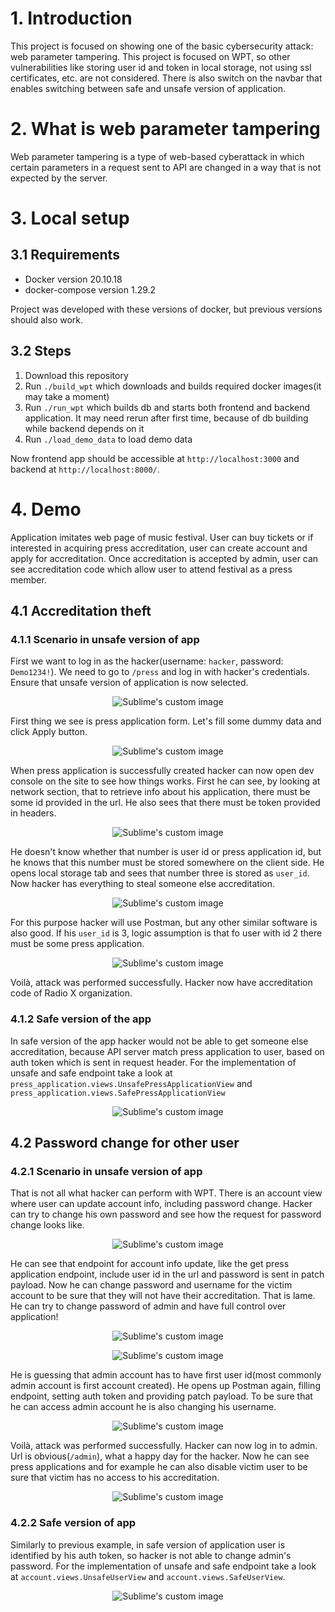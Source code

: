 # 1. Introduction

This project is focused on showing one of the basic cybersecurity attack:
web parameter tampering. This project is focused on WPT, so other
vulnerabilities like storing user id and token in local storage, not using
ssl certificates, etc. are not considered. There is also switch on the navbar
that enables switching between safe and unsafe version of application. 

# 2. What is web parameter tampering

Web parameter tampering is a type of web-based cyberattack in which certain 
parameters in a request sent to API are changed in a way that is not expected
by the server.

# 3. Local setup

## 3.1 Requirements
- Docker version 20.10.18
- docker-compose version 1.29.2

Project was developed with these versions of docker, but previous versions
should also work.

## 3.2 Steps

1. Download this repository
2. Run `./build_wpt` which downloads and builds required docker images(it may
take a moment)
3. Run `./run_wpt` which builds db and starts both frontend and backend
application. It may need rerun after first time, because of db building
while backend depends on it
4. Run `./load_demo_data` to load demo data

Now frontend app should be accessible at `http://localhost:3000` and backend at
`http://localhost:8000/`.

# 4. Demo

Application imitates web page of music festival. User can buy tickets or if
interested in acquiring press accreditation, user can create account and
apply for accreditation. Once accreditation is accepted by admin, user can see
accreditation code which allow user to attend festival as a press member.

## 4.1 Accreditation theft

### 4.1.1 Scenario in unsafe version of app

First we want to log in as the hacker(username: `hacker`,
password: `Demo1234!`). We need to go to `/press` and log in with hacker's
credentials. Ensure that unsafe version of application is now selected.

<p align="center">
  <img src="images/acc_theft_1.png" alt="Sublime's custom image"/>
</p>

First thing we see is press application form. Let's fill some dummy data and
click Apply button.

<p align="center">
  <img src="images/acc_theft_2.png" alt="Sublime's custom image"/>
</p>

When press application is successfully created hacker can now open dev
console on the site to see how things works. First he can see, by looking at
network section, that to retrieve info about his application, there must be
some id provided in the url. He also sees that there must be token provided in
headers. 

<p align="center">
  <img src="images/acc_theft_3.png" alt="Sublime's custom image"/>
</p>

He doesn't know whether that number is user id or press application id, but he
knows that this number must be stored somewhere on the client side. He opens
local storage tab and sees that number three is stored as `user_id`. Now
hacker has everything to steal someone else accreditation.

<p align="center">
  <img src="images/acc_theft_4.png" alt="Sublime's custom image"/>
</p>

For this purpose hacker will use Postman, but any other similar software is
also good. If his `user_id` is 3, logic assumption is that fo user with id 2
there must be some press application.

<p align="center">
  <img src="images/acc_theft_5.png" alt="Sublime's custom image"/>
</p>

Voilà, attack was performed successfully. Hacker now have accreditation code 
of Radio X organization. 

### 4.1.2 Safe version of the app

In safe version of the app hacker would not be able to get someone else
accreditation, because API server match press application to user, based on
auth token which is sent in request header. For the implementation of unsafe
and safe endpoint take a look at 
`press_application.views.UnsafePressApplicationView` and
`press_application.views.SafePressApplicationView`

<p align="center">
  <img src="images/acc_theft_6.png" alt="Sublime's custom image"/>
</p>

## 4.2 Password change for other user

### 4.2.1 Scenario in unsafe version of app

That is not all what hacker can perform with WPT. There is an account view
where user can update account info, including password change. Hacker can try
to change his own password and see how the request for password change looks
like.

<p align="center">
  <img src="images/pass_change_1.png" alt="Sublime's custom image"/>
</p>

He can see that endpoint for account info update, like the get press
application endpoint, include user id in the url and password is sent in patch
payload. Now he can change password and username for the victim account to be
sure that they will not have their accreditation. That is lame. He can try to
change password of admin and have full control over application!

<p align="center">
  <img src="images/pass_change_2.png" alt="Sublime's custom image"/>
</p>
<p align="center">
  <img src="images/pass_change_3.png" alt="Sublime's custom image"/>
</p>

He is guessing that admin account has to have first user id(most commonly admin
account is first account created). He opens up Postman again, filling endpoint,
setting auth token and providing patch payload. To be sure that he can access
admin account he is also changing his username.

<p align="center">
  <img src="images/pass_change_4.png" alt="Sublime's custom image"/>
</p>

Voilà, attack was performed successfully. Hacker can now log in to admin. Url
is obvious(`/admin`), what a happy day for the hacker. Now he can see press
applications and for example he can also disable victim user to be sure that
victim has no access to his accreditation.

<p align="center">
  <img src="images/pass_change_5.png" alt="Sublime's custom image"/>
</p>

### 4.2.2 Safe version of app

Similarly to previous example, in safe version of application user is
identified by his auth token, so hacker is not able to change admin's password.
For the implementation of unsafe and safe endpoint take a look at 
`account.views.UnsafeUserView` and `account.views.SafeUserView`.

<p align="center">
  <img src="images/pass_change_6.png" alt="Sublime's custom image"/>
</p>
